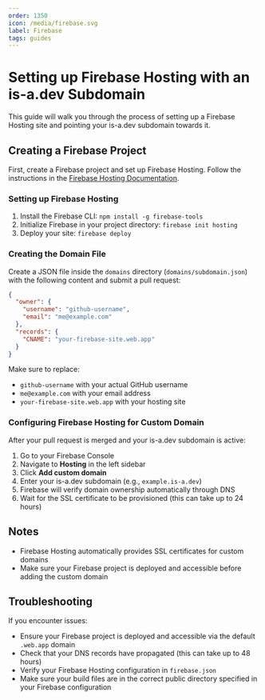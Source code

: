 ```yaml
---
order: 1350
icon: /media/firebase.svg
label: Firebase
tags: guides
---
```


# Setting up Firebase Hosting with an is-a.dev Subdomain

This guide will walk you through the process of setting up a Firebase Hosting site and pointing your is-a.dev subdomain towards it.

## Creating a Firebase Project

First, create a Firebase project and set up Firebase Hosting. Follow the instructions in the [Firebase Hosting Documentation](https://firebase.google.com/docs/hosting/get-started).

### Setting up Firebase Hosting

1. Install the Firebase CLI: `npm install -g firebase-tools`
2. Initialize Firebase in your project directory: `firebase init hosting`
3. Deploy your site: `firebase deploy`

### Creating the Domain File

Create a JSON file inside the `domains` directory (`domains/subdomain.json`) with the following content and submit a pull request:

```json
{
  "owner": {
    "username": "github-username",
    "email": "me@example.com"
  },
  "records": {
    "CNAME": "your-firebase-site.web.app"
  }
}
```

Make sure to replace:

- `github-username` with your actual GitHub username
- `me@example.com` with your email address
- `your-firebase-site.web.app` with your hosting site

### Configuring Firebase Hosting for Custom Domain

After your pull request is merged and your is-a.dev subdomain is active:

1. Go to your Firebase Console
2. Navigate to **Hosting** in the left sidebar
3. Click **Add custom domain**
4. Enter your is-a.dev subdomain (e.g., `example.is-a.dev`)
5. Firebase will verify domain ownership automatically through DNS
6. Wait for the SSL certificate to be provisioned (this can take up to 24 hours)

## Notes

- Firebase Hosting automatically provides SSL certificates for custom domains
- Make sure your Firebase project is deployed and accessible before adding the custom domain

## Troubleshooting

If you encounter issues:

- Ensure your Firebase project is deployed and accessible via the default `.web.app` domain
- Check that your DNS records have propagated (this can take up to 48 hours)
- Verify your Firebase Hosting configuration in `firebase.json`
- Make sure your build files are in the correct public directory specified in your Firebase configuration
